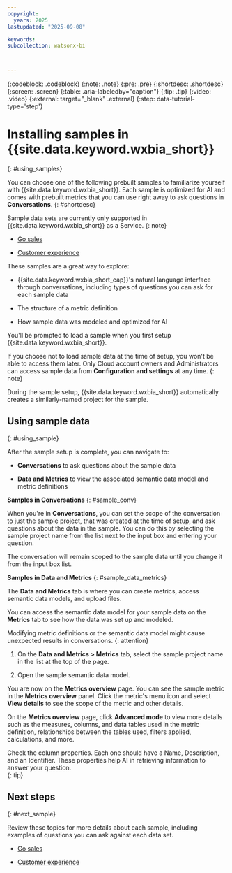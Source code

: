 ```yaml
---
copyright:
  years: 2025
lastupdated: "2025-09-08"

keywords:
subcollection: watsonx-bi



---
```


{:codeblock: .codeblock}
{:note: .note}
{:pre: .pre}
{:shortdesc: .shortdesc}
{:screen: .screen}
{:table: .aria-labeledby="caption"}
{:tip: .tip}
{:video: .video}
{:external: target="_blank" .external}
{:step: data-tutorial-type='step'}

# Installing samples in {{site.data.keyword.wxbia_short}}
{: #using_samples}

You can choose one of the following prebuilt samples to familiarize yourself with {{site.data.keyword.wxbia_short}}. Each sample is optimized for AI and comes with prebuilt metrics that you can use right away to ask questions in **Conversations**. {: #shortdesc}

Sample data sets are currently only supported in {{site.data.keyword.wxbia_short}} as a Service. 
{: note}

- [Go sales](/docs/watsonx-bi?topic=watsonx-bi-go_sales)

- [Customer experience](/docs/watsonx-bi?topic=watsonx-bi-cust_exp) 

These samples are a great way to explore: 

- {{site.data.keyword.wxbia_short_cap}}'s natural language interface through conversations, including types of questions you can ask for each sample data

- The structure of a metric definition 

- How sample data was modeled and optimized for AI

You'll be prompted to load a sample when you first setup {{site.data.keyword.wxbia_short}}. 

If you choose not to load sample data at the time of setup, you won't be able to access them later. Only Cloud account owners and Administrators can access sample data from **Configuration and settings** at any time. 
{: note}

During the sample setup, {{site.data.keyword.wxbia_short}} automatically creates a similarly-named project for the sample. 

## Using sample data 
{: #using_sample}

After the sample setup is complete, you can navigate to:  

- **Conversations** to ask questions about the sample data

- **Data and Metrics** to view the associated semantic data model and metric definitions

**Samples in Conversations**
{: #sample_conv}

When you're in **Conversations**, you can set the scope of the conversation to just the sample project, that was created at the time of setup, and ask questions about the data in the sample. You can do this by selecting the sample project name from the list next to the input box and entering your question. 

The conversation will remain scoped to the sample data until you change it from the input box list. 

**Samples in Data and Metrics**
{: #sample_data_metrics}

The **Data and Metrics** tab is where you can create metrics, access semantic data models, and upload files. 

You can access the semantic data model for your sample data on the **Metrics** tab to see how the data was set up and modeled. 

Modifying metric definitions or the semantic data model might cause unexpected results in conversations.
{: attention}

1. On the **Data and Metrics > Metrics** tab, select the sample project name in the list at the top of the page.

2. Open the sample semantic data model.

You are now on the **Metrics overview** page. You can see the sample metric in the **Metrics overview** panel. Click the metric's menu icon and select **View details** to see the scope of the metric and other details.

On the **Metrics overview** page, click **Advanced mode** to view more details such as the  measures, columns, and data tables used in the metric definition, relationships between the tables used, filters applied, calculations, and more. 

Check the column properties. Each one should have a Name, Description, and an Identifier. These properties help AI in retrieving information to answer your question.  
{: tip}

## Next steps
{: #next_sample}

Review these topics for more details about each sample, including examples of questions you can ask against each data set.

- [Go sales](/docs/watsonx-bi?topic=watsonx-bi-go_sales)

- [Customer experience](/docs/watsonx-bi?topic=watsonx-bi-cust_exp) 
